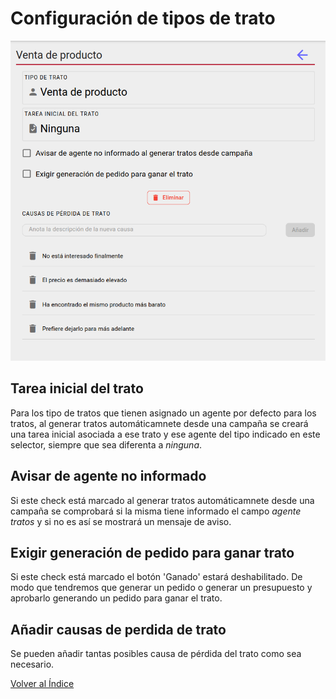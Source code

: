 # Configuración de tipos de trato

![conftipotrato](./img/conftipotrato.png)

## Tarea inicial del trato

Para los tipo de tratos que tienen asignado un agente por defecto para los tratos, al generar tratos automáticamnete desde una campaña se creará una tarea inicial asociada a ese trato y ese agente del tipo indicado en este selector, siempre que sea diferenta a *ninguna*. 

## Avisar de agente no informado

Si este check está marcado al generar tratos automáticamnete desde una campaña se comprobará si la misma tiene informado el campo *agente tratos* y si no es así se mostrará un mensaje de aviso. 

## Exigir generación de pedido para ganar trato

Si este check está marcado el botón 'Ganado' estará deshabilitado. De modo que tendremos que generar un pedido o generar un presupuesto y aprobarlo generando un pedido para ganar el trato. 


## Añadir causas de perdida de trato

Se pueden añadir tantas posibles causa de pérdida del trato como sea necesario.

[Volver al Índice](../../../index.md)